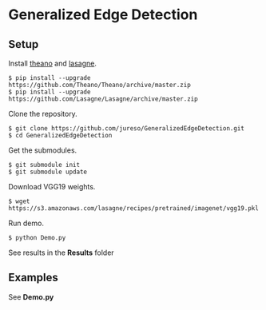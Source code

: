 # Generalized Edge Detection

##  Setup

Install [theano](https://github.com/Theano/Theano) and [lasagne](http://lasagne.readthedocs.io/en/latest/).

```
$ pip install --upgrade https://github.com/Theano/Theano/archive/master.zip
$ pip install --upgrade https://github.com/Lasagne/Lasagne/archive/master.zip
```

Clone the repository.
```
$ git clone https://github.com/jureso/GeneralizedEdgeDetection.git
$ cd GeneralizedEdgeDetection
```

Get the submodules.
```
$ git submodule init
$ git submodule update
```

Download VGG19 weights.
```
$ wget https://s3.amazonaws.com/lasagne/recipes/pretrained/imagenet/vgg19.pkl
```

Run demo.
```
$ python Demo.py
```
See results in the **Results** folder

## Examples

See **Demo.py**
